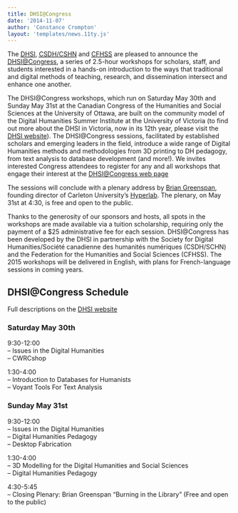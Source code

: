 ```yaml
---
title: DHSI@Congress
date: '2014-11-07'
author: 'Constance Crompton'
layout: 'templates/news.11ty.js'
---
```

The [<abbr title="Digital Humanities Summer Institue">DHSI</abbr>](http://dhsi.org), [<abbr title="Society for Digital Humanities">CSDH</abbr>/<abbr lang="fr" title="Société canadienne des humanités numériques">CSHN</abbr>](http://csdh-schn.org/) and [<abbr title="Federation for the Humanities and Social Sciences">CFHSS</abbr>](http://www.ideas-idees.ca/) are pleased to announce the [DHSI@Congress](http://www.dhsi.org/events.php), a series of 2.5-hour workshops for scholars, staff, and students interested in a hands-on introduction to the ways that traditional and digital methods of teaching, research, and dissemination intersect and enhance one another.

The DHSI@Congress workshops, which run on Saturday May 30th and Sunday May 31st at the Canadian Congress of the Humanities and Social Sciences at the University of Ottawa, are built on the community model of the Digital Humanities Summer Institute at the University of Victoria (to find out more about the DHSI in Victoria, now in its 12th year, please visit the [DHSI website](http://www.dhsi.org/)). The DHSI@Congress sessions, facilitated by established scholars and emerging leaders in the field, introduce a wide range of Digital Humanities methods and methodologies from 3D printing to DH pedagogy, from text analysis to database development (and more!). We invites interested Congress attendees to register for any and all workshops that engage their interest at the [DHSI@Congress web page](http://www.dhsi.org/events.php)

The sessions will conclude with a plenary address by [Brian Greenspan](http://www.carleton.ca/english/people/greenspan-brian/), founding director of Carleton University’s [Hyperlab](http://www3.carleton.ca/hyperlab/). The plenary, on May 31st at 4:30, is free and open to the public.

Thanks to the generosity of our sponsors and hosts, all spots in the workshops are made available via a tuition scholarship, requiring only the payment of a $25 administrative fee for each session. DHSI@Congress has been developed by the DHSI in partnership with the Society for Digital Humanities/<span lang="fr">Société canadienne des humanités numériques</span> (CSDH/SCHN) and the Federation for the Humanities and Social Sciences (CFHSS). The 2015 workshops will be delivered in English, with plans for French-language sessions in coming years.

## DHSI@Congress Schedule

Full descriptions on the [DHSI website](http://dhsi.org/events.php)

### Saturday May 30th

9:30-12:00  
– Issues in the Digital Humanities  
– CWRCshop

1:30-4:00  
– Introduction to Databases for Humanists  
– Voyant Tools For Text Analysis

### Sunday May 31st

9:30-12:00  
– Issues in the Digital Humanities  
– Digital Humanities Pedagogy  
– Desktop Fabrication

1:30-4:00  
– 3D Modelling for the Digital Humanities and Social Sciences  
– Digital Humanities Pedagogy

4:30-5:45  
– Closing Plenary: Brian Greenspan “Burning in the Library” (Free and open to the public)
